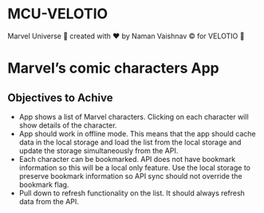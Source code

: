 # MCU-VELOTIO
Marvel Universe 🚀 created with ❤️  by Naman Vaishnav © for VELOTIO  🏢

# Marvel’s comic characters App

Objectives to Achive
---------------------------- 

* App shows a list of Marvel characters. Clicking on each character will show details of the character.
* App should work in offline mode. This means that the app should cache data in the local storage and load the list from the local storage and update the storage simultaneously from the API.
* Each character can be bookmarked. API does not have bookmark information so this will be a local only feature. Use the local storage to preserve bookmark information so API sync should not override the bookmark flag.
* Pull down to refresh functionality on the list. It should always refresh data from the API.

